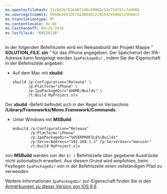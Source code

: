 ```yaml
---
ms.openlocfilehash: 31c8d1b781648f2d9c69062c52e71478fc7a496b
ms.sourcegitcommit: 699de58432b7da300ddc2c85842e5d9e129b0dc5
ms.translationtype: MT
ms.contentlocale: de-DE
ms.lasthandoff: 09/25/2019
ms.locfileid: "69529118"
---
```


In der folgenden Befehlszeile wird ein Releasebuild der Projekt Mappe " **SOLUTION_FILE. sln** " für das iPhone angegeben. Der Speicherort der IPA-Adresse kann festgelegt werden `IpaPackageDir` , indem Sie die-Eigenschaft in der Befehlszeile angeben:

- Auf dem Mac mit **xbuild**:

  ```
  xbuild /p:Configuration="Release" \ 
         /p:Platform="iPhone" \ 
         /p:IpaPackageDir="$HOME/Builds" \
         /t:Build MyProject.sln
  ```

Der **xbuild** -Befehl befindet sich in der Regel im Verzeichnis **/Library/Frameworks/Mono.Framework/Commands**.

- Unter Windows mit **MSBuild**:

  ```
  msbuild /p:Configuration="Release" 
          /p:Platform="iPhone" 
          /p:IpaPackageDir="%USERPROFILE%\Builds" 
          /p:ServerAddress="192.168.1.3" /p:ServerUser="macuser"  
          /t:Build MyProject.sln
  ```

von **MSBuild** werden von der `$( )` Befehlszeile über gegebene Ausdrücke nicht automatisch erweitert. Aus diesem Grund wird empfohlen, beim Festlegen `IpaPackageDir` von in der Befehlszeile einen vollständigen Pfad zu verwenden.

Weitere Informationen `IpaPackageDir` zur-Eigenschaft finden Sie in den [Anmerkungen zu dieser Version von IOS 9,8](https://github.com/xamarin/release-notes-archive/blob/master/release-notes/ios/xamarin.ios_9/xamarin.ios_9.8.md#new-msbuild-property-ipapackagedir-to-customize-ipa-output-location) .
